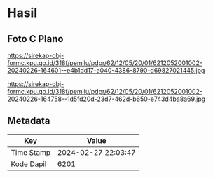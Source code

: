 # Hasil

## Foto C Plano

https://sirekap-obj-formc.kpu.go.id/318f/pemilu/pdpr/62/12/05/20/01/6212052001002-20240226-164601--e4b1dd17-a040-4386-8790-d69827021445.jpg

https://sirekap-obj-formc.kpu.go.id/318f/pemilu/pdpr/62/12/05/20/01/6212052001002-20240226-164758--1d5fd20d-23d7-462d-b650-e743d4ba8a69.jpg


## Metadata

| Key        | Value               |
| ---------- | ------------------- |
| Time Stamp | 2024-02-27 22:03:47 |
| Kode Dapil | 6201                |



